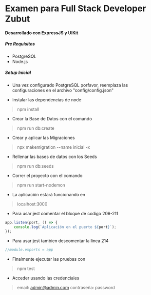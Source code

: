 # Examen para Full Stack Developer Zubut
#### Desarrollado con ExpressJS y UIKit

##### Pre Requisitos
- PostgreSQL
- Node.js

##### Setup Inicial
- Una vez configurado PostgreSQL porfavor, reemplaza las configuraciones en el archivo "config/config.json"

- Instalar las dependencias de node
> npm install 

- Crear la Base de Datos con el comando
> npm run db:create

- Crear y aplicar las Migraciones
> npx makemigration --name inicial -x

- Rellenar las bases de datos con los Seeds
> npm run db:seeds

- Correr el proyecto con el comando
> npm run start-nodemon

- La aplicación estará funcionando en 
> localhost:3000

- Para usar jest comentar el bloque de codigo 209-211
```javascript
app.listen(port, () => {
    console.log(`Aplicación en el puerto ${port}`);
});
```

- Para usar jest tambien descomentar la linea 214
```javascript
//module.exports = app
```

- Finalmente ejecutar las pruebas con
> npm test

- Acceder usando las credenciales
> email: admin@admin.com
> contraseña: password

